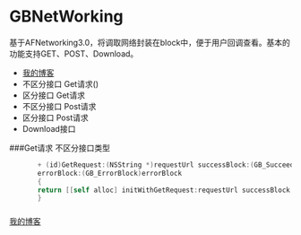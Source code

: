 # GBNetWorking
基于AFNetworking3.0，将调取网络封装在block中，便于用户回调查看。基本的功能支持GET、POST、Download。

* [我的博客](#readme)
* 不区分接口 Get请求()
* 区分接口   Get请求
* 不区分接口 Post请求
* 区分接口   Post请求
* Download接口 

###Get请求 不区分接口类型
```ObjectiveC 
       + (id)GetRequest:(NSString *)requestUrl successBlock:(GB_SucceedBlock)successBlock 
       errorBlock:(GB_ErrorBlock)errorBlock
       {
       return [[self alloc] initWithGetRequest:requestUrl successBlock:successBlock errorBlock:errorBlock];
       }
```
###

[我的博客](http://blog.csdn.net/normanv "CSDN博客")
